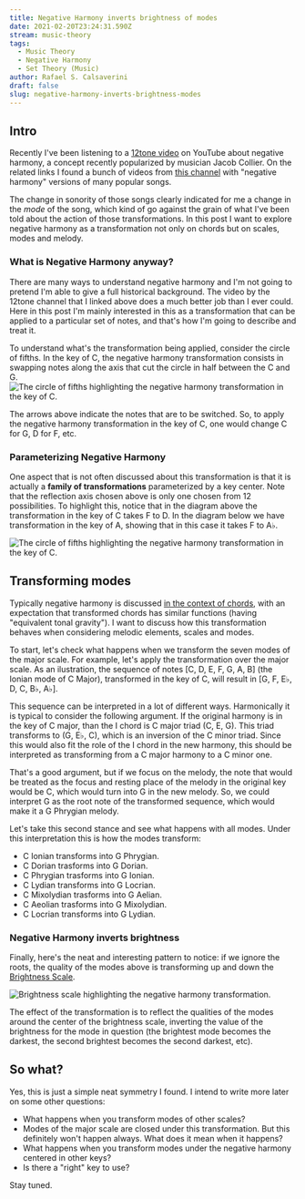 ```yaml
---
title: Negative Harmony inverts brightness of modes
date: 2021-02-20T23:24:31.590Z
stream: music-theory
tags:
  - Music Theory
  - Negative Harmony
  - Set Theory (Music)
author: Rafael S. Calsaverini
draft: false
slug: negative-harmony-inverts-brightness-modes
---
```


## Intro

Recently I've been listening to a [12tone video][12tone] on YouTube about negative harmony, a concept recently popularized by musician Jacob Collier. On the related links I found a bunch of videos from [this channel][negative-harmony-covers] with "negative harmony" versions of many popular songs.

The change in sonority of those songs clearly indicated for me a change in the _mode_ of the song, which kind of go against the grain of what I've been told about the action of those transformations. In this post I want to explore negative harmony as a transformation not only on chords but on scales, modes and melody.

### What is Negative Harmony anyway?

There are many ways to understand negative harmony and I'm not going to pretend I'm able to give a full historical background. The video by the 12tone channel that I linked above does a much better job than I ever could. Here in this post I'm mainly interested in this as a transformation that can be applied to a particular set of notes, and that's how I'm going to describe and treat it.

To understand what's the transformation being applied, consider the circle of fifths. In the key of C, the negative harmony transformation consists in swapping notes along the axis that cut the circle in half between the C and G.
![The circle of fifths highlighting the negative harmony transformation in the key of C.](/media/negative_harm_C.svg)

The arrows above indicate the notes that are to be switched. So, to apply the negative harmony transformation in the key of C, one would change C for G, D for F, etc.

### Parameterizing Negative Harmony

One aspect that is not often discussed about this transformation is that it is actually a **family of transformations** parameterized by a key center. Note that the reflection axis chosen above is only one chosen from 12 possibilities. To highlight this, notice that in the diagram above the transformation in the key of C takes F to D. In the diagram below we have transformation in the key of A, showing that in this case it takes F to A♭.

![The circle of fifths highlighting the negative harmony transformation in the key of C.](/media/negative_harm_A.svg)

## Transforming modes

Typically negative harmony is discussed [in the context of chords][brltheory], with an expectation that transformed chords has similar functions (having "equivalent tonal gravity"). I want to discuss how this transformation behaves when considering melodic elements, scales and modes.

To start, let's check what happens when we transform the seven modes of the major scale. For example, let's apply the transformation over the major scale. As an ilustration, the sequence of notes [C, D, E, F, G, A, B] (the Ionian mode of C Major), transformed in the key of C, will result in [G, F, E♭, D, C, B♭, A♭].

This sequence can be interpreted in a lot of different ways. Harmonically it is typical to consider the following argument. If the original harmony is in the key of C major, than the I chord is C major triad (C, E, G). This triad transforms to (G, E♭, C), which is an inversion of the C minor triad. Since this would also fit the role of the I chord in the new harmony, this should be interpreted as transforming from a C major harmony to a C minor one.

That's a good argument, but if we focus on the melody, the note that would be treated as the focus and resting place of the melody in the original key would be C, which would turn into G in the new melody. So, we could interpret G as the root note of the transformed sequence, which would make it a G Phrygian melody.

Let's take this second stance and see what happens with all modes. Under this interpretation this is how the modes transform:

- C Ionian transforms into G Phrygian.
- C Dorian trasforms into G Dorian.
- C Phrygian trasforms into G Ionian.
- C Lydian transforms into G Locrian.
- C Mixolydian trasforms into G Aelian.
- C Aeolian trasforms into G Mixolydian.
- C Locrian transforms into G Lydian.

### Negative Harmony inverts brightness

Finally, here's the neat and interesting pattern to notice: if we ignore the roots, the quality of the modes above is transforming up and down the [Brightness Scale][brightness].


![Brightness scale highlighting the negative harmony transformation.](/media/brightness_scale.svg)



The effect of the transformation is to reflect the qualities of the modes around the center of the brightness scale, inverting the value of the brightness for the mode in question (the brightest mode becomes the darkest, the second brightest becomes the second darkest, etc).

## So what?

Yes, this is just a simple neat symmetry I found. I intend to write more later on some other questions:

- What happens when you transform modes of other scales?
- Modes of the major scale are closed under this transformation. But this definitely won't happen always. What does it mean when it happens?
- What happens when you transform modes under the negative harmony centered in other keys?
- Is there a "right" key to use?

Stay tuned.

[12tone]: https://www.youtube.com/watch?v=SF8CdxcdJgw
[brltheory]: https://www.brltheory.com/resources/negative-harmony-chord-chart/
[negative-harmony-covers]: https://www.youtube.com/channel/UCurOAVtqb7kM1siNlDynzFw
[brightness]: https://www.youtube.com/watch?v=9rEqrPwVITY
